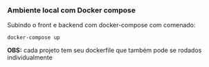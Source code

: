 ### Ambiente local com Docker compose


Subindo o front e backend com docker-compose com comenado:

```
docker-compose up   
```

**OBS:** cada projeto tem seu dockerfile que também pode se rodados individualmente

